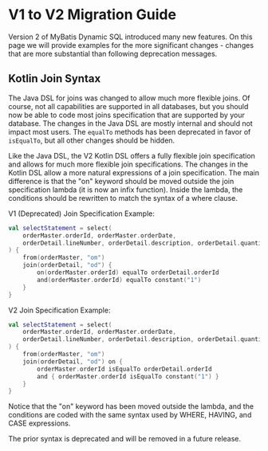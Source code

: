 # V1 to V2 Migration Guide

Version 2 of MyBatis Dynamic SQL introduced many new features. On this page we will provide examples for the more
significant changes - changes that are more substantial than following deprecation messages.

## Kotlin Join Syntax

The Java DSL for joins was changed to allow much more flexible joins. Of course, not all capabilities are supported in
all databases, but you should now be able to code most joins specification that are supported by your database.
The changes in the Java DSL are mostly internal and should not impact most users. The `equalTo` methods has been
deprecated in favor of `isEqualTo`, but all other changes should be hidden.

Like the Java DSL, the V2 Kotlin DSL offers a fully flexible join specification and allows for much more flexible join
specifications. The changes in the Kotlin DSL allow a more natural expressions of a join specification. The main
difference is that the "on" keyword should be moved outside the join specification lambda (it is now an infix function).
Inside the lambda, the conditions should be rewritten to match the syntax of a where clause.

V1 (Deprecated) Join Specification Example:
```kotlin
val selectStatement = select(
    orderMaster.orderId, orderMaster.orderDate,
    orderDetail.lineNumber, orderDetail.description, orderDetail.quantity
) {
    from(orderMaster, "om")
    join(orderDetail, "od") {
        on(orderMaster.orderId) equalTo orderDetail.orderId
        and(orderMaster.orderId) equalTo constant("1")
    }
}
```

V2 Join Specification Example:
```kotlin
val selectStatement = select(
    orderMaster.orderId, orderMaster.orderDate,
    orderDetail.lineNumber, orderDetail.description, orderDetail.quantity
) {
    from(orderMaster, "om")
    join(orderDetail, "od") on {
        orderMaster.orderId isEqualTo orderDetail.orderId
        and { orderMaster.orderId isEqualTo constant("1") }
    }
}
```

Notice that the "on" keyword has been moved outside the lambda, and the conditions are coded with the same syntax used
by WHERE, HAVING, and CASE expressions.

The prior syntax is deprecated and will be removed in a future release.
